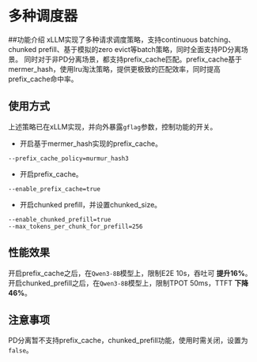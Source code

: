 # 多种调度器

##功能介绍
xLLM实现了多种请求调度策略，支持continuous batching、chunked prefill、基于模拟的zero evict等batch策略，同时全面支持PD分离场景。
同时对于非PD分离场景，都支持prefix_cache匹配。prefix_cache基于mermer_hash，使用lru淘汰策略，提供更极致的匹配效率，同时提高prefix_cache命中率。

## 使用方式
上述策略已在xLLM实现，并向外暴露`gflag`参数，控制功能的开关。

- 开启基于mermer_hash实现的prefix_cache。
```
--prefix_cache_policy=murmur_hash3
```

- 开启prefix_cache。
```
--enable_prefix_cache=true
```

- 开启chunked prefill，并设置chunked_size。
```
--enable_chunked_prefill=true
--max_tokens_per_chunk_for_prefill=256
```

## 性能效果
开启prefix_cache之后，在`Qwen3-8B`模型上，限制E2E 10s，吞吐可 **提升16%**。
开启chunked_prefill之后，在`Qwen3-8B`模型上，限制TPOT 50ms，TTFT **下降46%**。

## 注意事项
PD分离暂不支持prefix_cache，chunked_prefill功能，使用时需关闭，设置为`false`。